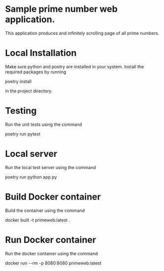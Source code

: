 # Sample prime number web application.

This application produces and infinitely scrolling page of all prime numbers.

# Local Installation

Make sure python and poetry are installed in your system. Install the
required packages by running

  poetry install

in the project directory.

# Testing

Run the unit tests using the command

  poetry run pytest

# Local server

Run the local test server using the command

  poetry run python app.py

# Build Docker container

Build the container using the command

  docker built -t primeweb:latest .

# Run Docker container

Run the docker container using the command

  docker run --rm -p 8080:8080 primeweb:latest
